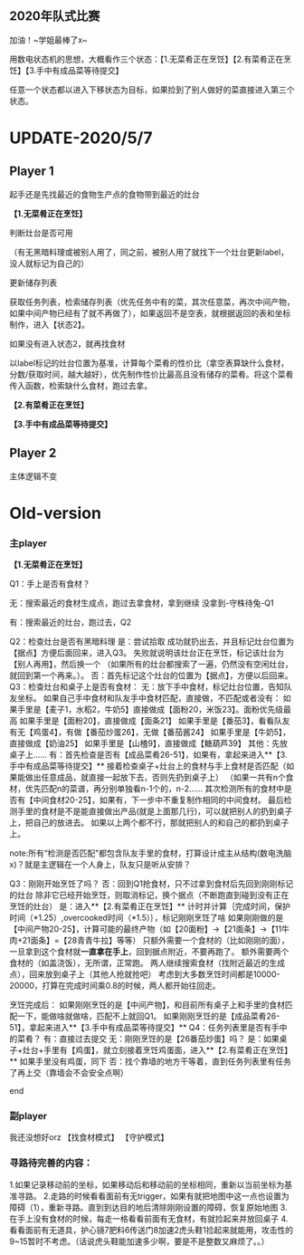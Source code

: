 ## 2020年队式比赛

加油！~学姐最棒了x~

用数电状态机的思想，大概看作三个状态：【1.无菜肴正在烹饪】【2.有菜肴正在烹饪】【3.手中有成品菜等待提交】

任意一个状态都以进入下移状态为目标，如果捡到了别人做好的菜直接进入第三个状态。

# UPDATE-2020/5/7

## Player 1

起手还是先找最近的食物生产点的食物带到最近的灶台

**【1.无菜肴正在烹饪】**

判断灶台是否可用

（有无黑暗料理或被别人用了，同之前，被别人用了就找下一个灶台更新label，没人就标记为自己的）

更新储存列表

获取任务列表，检索储存列表（优先任务中有的菜，其次任意菜，再次中间产物，如果中间产物已经有了就不再做了），如果返回不是空表，就根据返回的表和坐标制作，进入【状态2】。

如果没有进入状态2，就再找食材

以label标记的灶台位置为基准，计算每个菜肴的性价比（拿空表算缺什么食材，分数/获取时间，越大越好），优先制作性价比最高且没有储存的菜肴。将这个菜肴传入函数，检索缺什么食材，跑过去拿。



**【2.有菜肴正在烹饪】**





**【3.手中有成品菜等待提交】**





## Player 2

主体逻辑不变

# Old-version

### 主player

**【1.无菜肴正在烹饪】**

Q1：手上是否有食材？

无：搜索最近的食材生成点，跑过去拿食材，拿到继续 没拿到-守株待兔-Q1

有：搜索最近的灶台，跑过去，Q2

Q2：检查灶台是否有黑暗料理
    是：尝试拾取
        成功就扔出去，并且标记灶台位置为【据点】方便后面回来，进入Q3。
        失败就说明该灶台正在烹饪，标记该灶台为【别人再用】，然后换一个
        （如果所有的灶台都搜索了一遍，仍然没有空闲灶台，就回到第一个再来。）。
    否：首先标记这个灶台的位置为【据点】，方便以后回来。
        Q3：检查灶台和桌子上是否有食材：
        无：放下手中食材，标记灶台位置，告知队友坐标。
            如果自己手中食材和队友手中食材匹配，直接做，不匹配或者没有：
            如果手里是【麦子1，水稻2，牛奶5】直接做成【面粉20，米饭23】。面粉优先级最高
            如果手里是【面粉20】，直接做成【面条21】
            如果手里是【番茄3】，看看队友有无【鸡蛋4】，有做【番茄炒蛋26】，无做【番茄酱24】
            如果手里是【牛奶5】，直接做成【奶油25】
            如果手里是【山楂9】，直接做成【糖葫芦39】
            其他：先放桌子上……
        有：首先检查是否有【成品菜肴26-51】，如果有，拿起来进入**【3.手中有成品菜等待提交】**
            接着检查桌子+灶台上的食材与手上食材是否匹配（如果能做出任意成品，就直接一起放下去，否则先扔到桌子上）
            （如果一共有n个食材，优先匹配n的菜谱，再分别单独看n-1个的，n-2……
            其次检测所有的食材中是否有【中间食材20-25】，如果有，下一步中不重复制作相同的中间食材。
            最后检测手里的食材是不是能直接做出产品(就是上面那几行)，可以就把别人的扔到桌子上，把自己的放进去。
            如果以上两个都不行，那就把别人的和自己的都扔到桌子上。  

note:所有“检测是否匹配”都包含队友手里的食材，打算设计成主从结构(数电洗脑x)？就是主逻辑在一个人身上，队友只是听从安排？

Q3：刚刚开始烹饪了吗？
否：回到Q1抢食材，只不过拿到食材后先回到刚刚标记的灶台
    除非它已经开始烹饪，则取消标记，换个据点（不断跑直到碰到没有正在烹饪的灶台）
是：进入**【2.有菜肴正在烹饪】**
    计时并计算｛完成时间，保护时间（*1.25）,overcooked时间（*1.5）｝，标记刚刚烹饪了啥
    如果刚刚做的是【中间产物20-25】，计算可能的最终产物（如【20面粉】→【21面条】→【11牛肉+21面条】=【28青青牛拉】等等）
        只额外需要一个食材的（比如刚刚的面），一旦拿到这个食材就**一直拿在手上**，回到据点附近，不要再跑了。
        额外需要两个食材的（如盖浇饭），无所谓，正常跑。
    两人继续搜索食材（找附近最近的生成点），回来放到桌子上（其他人抢就抢吧）
    考虑到大多数烹饪时间都是10000-20000，打算在完成时间乘0.8的时候，两人都开始往回走。

烹饪完成后：
如果刚刚烹饪的是【中间产物】，和目前所有桌子上和手里的食材匹配一下，能做啥就做啥，匹配不上就回Q1。
如果刚刚烹饪的是【成品菜肴26-51】，拿起来进入**【3.手中有成品菜等待提交】**
Q4：任务列表里是否有手中的菜肴？
有：直接过去提交
无：刚刚烹饪的是【26番茄炒蛋】吗？
    是：如果桌子+灶台+手里有【鸡蛋】，就立刻接着烹饪鸡蛋面，进入**【2.有菜肴正在烹饪】**
        如果手里没有鸡蛋，同下
    否：找个靠墙的地方干等着，直到任务列表里有任务了再上交（靠墙会不会安全点啊）
    
end

### 副player
我还没想好orz
【找食材模式】
【守护模式】

### 寻路待完善的内容：
1.如果记录移动前的坐标，如果移动后和移动前的坐标相同，重新以当前坐标为基准寻路。
2.走路的时候看看面前有无trigger，如果有就把地图中这一点也设置为障碍（1），重新寻路。直到到达目的地后清除刚刚设置的障碍，恢复原始地图
3.在手上没有食材的时候，每走一格看看前面有无食材，有就捡起来并放回桌子
4.看看面前有无道具，护心镜7肥料6传送门8加速2虎头鞋1捡起来就能用，攻击性的9~15暂时不考虑。（话说虎头鞋能加速多少啊，要是不是整数又麻烦了。。）

